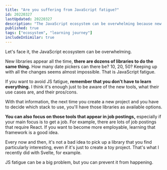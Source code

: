 ```yaml
---
title: "Are you suffering from JavaScript fatigue?"
id: 20220327
lastUpdated: 20220327
description: "The JavaScript ecosystem can be overwhelming because new libraries appear all the time. Learn here how to keep up."
published: true
tags: ["ecosystem", "learning journey"]
includeInSimilar: true
---
```

Let's face it, the JavaScript ecosystem can be overwhelming.

New libraries appear all the time, **there are dozens of libraries to do the same thing.** How many date pickers can there be? 10, 20, 50? Keeping up with all the changes seems almost impossible. That is JavaScript fatigue.

If you want to avoid JS fatigue, **remember that you don't have to learn everything.** I think it's enough just to be aware of the new tools, what their use cases are, and their pros/cons.

With that information, the next time you create a new project and you have to decide which stack to use, you'll have those libraries as available options.

**You can also focus on those tools that appear in job postings,** especially if your main focus is to get a job. For example, there are lots of job postings that require React. If you want to become more employable, learning that framework is a good idea.

Every now and then, it's not a bad idea to pick up a library that you find particularly interesting, even if it's just to create a toy project. That's what I recently did with Svelte, for example. 

JS fatigue can be a big problem, but you can prevent it from happening.
